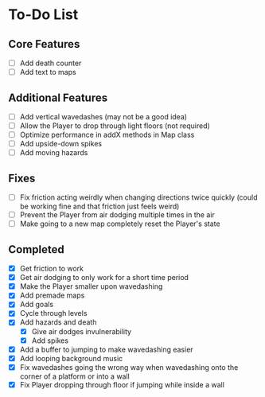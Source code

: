 # To-Do List

## Core Features

- [ ] Add death counter
- [ ] Add text to maps

## Additional Features

- [ ] Add vertical wavedashes (may not be a good idea)
- [ ] Allow the Player to drop through light floors (not required)
- [ ] Optimize performance in addX methods in Map class
- [ ] Add upside-down spikes
- [ ] Add moving hazards

## Fixes

- [ ] Fix friction acting weirdly when changing directions twice quickly (could be working fine and that friction just feels weird)
- [ ] Prevent the Player from air dodging multiple times in the air
- [ ] Make going to a new map completely reset the Player's state

## Completed

- [x] Get friction to work
- [x] Get air dodging to only work for a short time period
- [x] Make the Player smaller upon wavedashing
- [x] Add premade maps
- [x] Add goals
- [x] Cycle through levels
- [x] Add hazards and death
  - [x] Give air dodges invulnerability
  - [x] Add spikes
- [x] Add a buffer to jumping to make wavedashing easier
- [x] Add looping background music
- [x] Fix wavedashes going the wrong way when wavedashing onto the corner of a platform or into a wall
- [x] Fix Player dropping through floor if jumping while inside a wall
